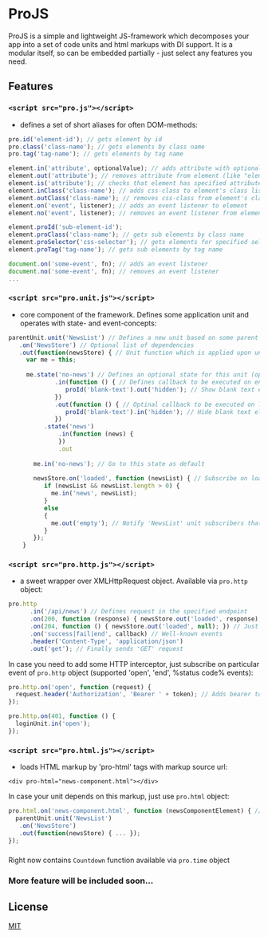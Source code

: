 # ProJS

ProJS is a simple and lightweight JS-framework which decomposes your app into a set of code units and html markups with DI support.
It is a modular itself, so can be embedded partially - just select any features you need.


## Features

### `<script src="pro.js"></script>`
 - defines a set of short aliases for often DOM-methods:


```javascript
pro.id('element-id'); // gets element by id
pro.class('class-name'); // gets elements by class name
pro.tag('tag-name'); // gets elements by tag name

element.in('attribute', optionalValue); // adds attribute with optional value to element (like "element.in('hidden')")
element.out('attribute'); // removes attribute from element (like "element.out('disabled')")
element.is('attribute'); // checks that element has specified attribute
element.inClass('class-name'); // adds css-class to element's class list
element.outClass('class-name'); // removes css-class from element's class list
element.on('event', listener); // adds an event listener to element
element.no('event', listener); // removes an event listener from element

element.proId('sub-element-id');
element.proClass('class-name'); // gets sub elements by class name
element.proSelector('css-selector'); // gets elements for specified selector
element.proTag('tag-name'); // gets sub elements by tag name

document.on('some-event', fn); // adds an event listener
document.no('some-event', fn); // removes an event listener
...
```

### `<script src="pro.unit.js"></script>`
 - core component of the framework. Defines some application unit and operates with state- and event-concepts:


```javascript
parentUnit.unit('NewsList') // Defines a new unit based on some parent
   .on('NewsStore') // Optional list of dependencies
   .out(function(newsStore) { // Unit function which is applied upon unit creation ('this' refers to an unit itselft)
     var me = this;
     
     me.state('no-news') // Defines an optional state for this unit (optional)
             .in(function () { // Defines callback to be executed on entering into this state
                proId('blank-text').out('hidden'); // Show blank text element (removes 'hidden' attribute)
             })
             .out(function () { // Optinal callback to be executed on leaving this state
                proId('blank-text').in('hidden'); // Hide blank text element (adds 'hidden' attribute)
             })
          .state('news')
              .in(function (news) {
              })
              .out
       
       me.in('no-news'); // Go to this state as default
       
       newsStore.on('loaded', function (newsList) { // Subscribe on load of fresh news
          if (newsList && newsList.length > 0) {
            me.in('news', newsList);
          }
          else
          {
            me.out('empty'); // Notify 'NewsList' unit subscribers that news control is emplty
          }
       });      
    }
```

### `<script src="pro.http.js"></script>`
 - a sweet wrapper over XMLHttpRequest object. Available via `pro.http` object:

```javascript
pro.http
      .in('/api/news') // Defines request in the specified endpoint
      .on(200, function (response) { newsStore.out('loaded', response); }) 
      .on(204, function () { newsStore.out('loaded', null); }) // Just subscribe on any status code you need
      .on('success|fail|end', callback) // Well-known events
      .header('Content-Type', 'application/json')
      .out('get'); // Finally sends 'GET' request
```

In case you need to add some HTTP interceptor, just subscribe on particular event of `pro.http` object (supported 'open', 'end', %status code% events):
```javascript
pro.http.on('open', function (request) {
  request.header('Authorization', 'Bearer ' + token); // Adds bearer token on each request
});

pro.http.on(401, function () {
  loginUnit.in('open');
});
```

### `<script src="pro.html.js"></script>`
- loads HTML markup by 'pro-html' tags with markup source url:

`<div pro-html="news-component.html"></div>`

In case your unit depends on this markup, just use `pro.html` object:

```javascript
pro.html.on('news-component.html', function (newsComponentElement) { // Perform markup loading
  parentUnit.unit('NewsList')
   .on('NewsStore')
   .out(function(newsStore) { ... });
});
```
   
### <script src="pro.time.js"></script>
Right now contains `Countdown` function available via `pro.time` object

### More feature will be included soon...
   
## License

[MIT](http://opensource.org/licenses/MIT)
